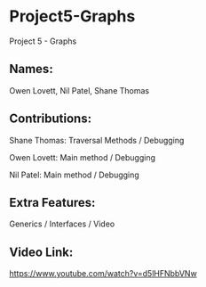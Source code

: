 # Project5-Graphs
Project 5 - Graphs

Names:
-
Owen Lovett, Nil Patel, Shane Thomas

Contributions:
-
Shane Thomas: Traversal Methods / Debugging

Owen Lovett: Main method / Debugging

Nil Patel: Main method / Debugging

Extra Features:
-
Generics / Interfaces / Video

Video Link:
- 
https://www.youtube.com/watch?v=d5lHFNbbVNw
